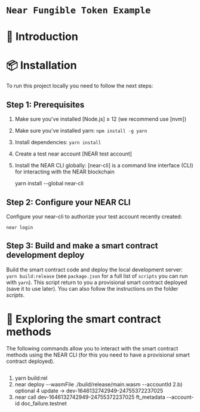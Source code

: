 # `Near Fungible Token Example`

# 📄 Introduction

# 📦 Installation

To run this project locally you need to follow the next steps:

## Step 1: Prerequisites

1. Make sure you've installed [Node.js] ≥ 12 (we recommend use [nvm])
2. Make sure you've installed yarn: `npm install -g yarn`
3. Install dependencies: `yarn install`
4. Create a test near account [NEAR test account]
5. Install the NEAR CLI globally: [near-cli] is a command line interface (CLI) for interacting with the NEAR blockchain

   yarn install --global near-cli

## Step 2: Configure your NEAR CLI

Configure your near-cli to authorize your test account recently created:

    near login

## Step 3: Build and make a smart contract development deploy

Build the smart contract code and deploy the local development server: `yarn build:release` (see `package.json` for a full list of `scripts` you can run with `yarn`). This script return to you a provisional smart contract deployed (save it to use later). You can also follow the instructions on the folder _scripts_.

# 📑 Exploring the smart contract methods

The following commands allow you to interact with the smart contract methods using the NEAR CLI (for this you need to have a provisional smart contract deployed).

```

```

1. yarn build:rel
2. near deploy --wasmFile ./build/release/main.wasm --accountId 2.b) optional 4 update -> dev-1646132742949-24755372237025
3. near call dev-1646132742949-24755372237025 ft_metadata --account-id doc_failure.testnet
